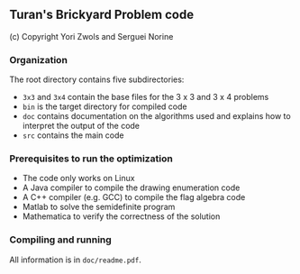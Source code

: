## Turan's Brickyard Problem code

(c) Copyright Yori Zwols and Serguei Norine

### Organization
The root directory contains five subdirectories:
* `3x3` and `3x4` contain the base files for the 3 x 3 and 3 x 4 problems
* `bin` is the target directory for compiled code
* `doc` contains documentation on the algorithms used and explains how to interpret the output of the code
* `src` contains the main code

### Prerequisites to run the optimization
* The code only works on Linux
* A Java compiler to compile the drawing enumeration code
* A C++ compiler (e.g. GCC) to compile the flag algebra code
* Matlab to solve the semidefinite program
* Mathematica to verify the correctness of the solution

### Compiling and running
All information is in `doc/readme.pdf`.

